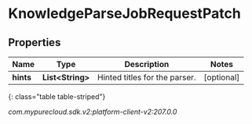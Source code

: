 # KnowledgeParseJobRequestPatch


## Properties

| Name | Type | Description | Notes |
| ------------ | ------------- | ------------- | ------------- |
| **hints** | **List&lt;String&gt;** | Hinted titles for the parser. |  [optional] |
{: class="table table-striped"}




_com.mypurecloud.sdk.v2:platform-client-v2:207.0.0_
